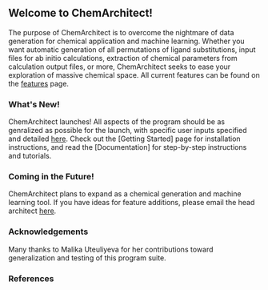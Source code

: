 ## Welcome to ChemArchitect!

The purpose of ChemArchitect is to overcome the nightmare of data generation for chemical application and machine learning. Whether you want automatic generation of all permutations of ligand substitutions, input files for ab initio calculations, extraction of chemical parameters from calculation output files, or more, ChemArchitect seeks to ease your exploration of massive chemical space. All current features can be found on the [features]() page.

### What's New!

ChemArchitect launches! All aspects of the program should be as genralized as possible for the launch, with specific user inputs specified and detailed [here](). Check out the [Getting Started] page for installation instructions, and read the [Documentation] for step-by-step instructions and tutorials.

### Coming in the Future!

ChemArchitect plans to expand as a chemical generation and machine learning tool. If you have ideas for feature additions, please email the head architect [here]().

### Acknowledgements

Many thanks to Malika Uteuliyeva for her contributions toward generalization and testing of this program suite.

### References

